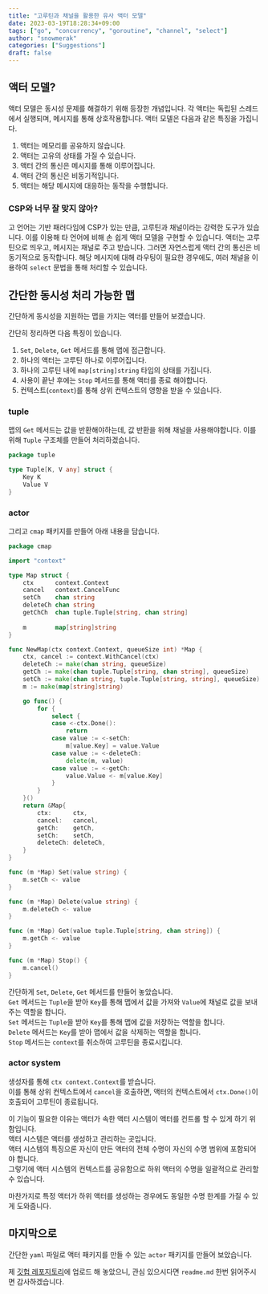 ```yaml
---
title: "고루틴과 채널을 활용한 유사 액터 모델"
date: 2023-03-19T18:28:34+09:00
tags: ["go", "concurrency", "goroutine", "channel", "select"]
author: "snowmerak"
categories: ["Suggestions"]
draft: false
---
```


## 액터 모델?

액터 모델은 동시성 문제를 해결하기 위해 등장한 개념입니다. 각 액터는 독립된 스레드에서 실행되며, 메시지를 통해 상호작용합니다. 액터 모델은 다음과 같은 특징을 가집니다.

1. 액터는 메모리를 공유하지 않습니다.
2. 액터는 고유의 상태를 가질 수 있습니다.
3. 액터 간의 통신은 메시지를 통해 이루어집니다.
4. 액터 간의 통신은 비동기적입니다.
5. 액터는 해당 메시지에 대응하는 동작을 수행합니다.

### CSP와 너무 잘 맞지 않아?

고 언어는 기반 패러다임에 CSP가 있는 만큼, 고루틴과 채널이라는 강력한 도구가 있습니다. 이를 이용해 타 언어에 비해 손 쉽게 액터 모델을 구현할 수 있습니다. 액터는 고루틴으로 띄우고, 메시지는 채널로 주고 받습니다. 그러면 자연스럽게 액터 간의 통신은 비동기적으로 동작합니다. 해당 메시지에 대해 라우팅이 필요한 경우에도, 여러 채널을 이용하여 `select` 문법을 통해 처리할 수 있습니다.

## 간단한 동시성 처리 가능한 맵

간단하게 동시성을 지원하는 맵을 가지는 액터를 만들어 보겠습니다.

간단히 정리하면 다음 특징이 있습니다.

1. `Set`, `Delete`, `Get` 메서드를 통해 맵에 접근합니다.
2. 하나의 액터는 고루틴 하나로 이루어집니다.
3. 하나의 고루틴 내에 `map[string]string` 타입의 상태를 가집니다.
4. 사용이 끝난 후에는 `Stop` 메서드를 통해 액터를 종료 해야합니다.
5. 컨텍스트(`context`)를 통해 상위 컨텍스트의 영향을 받을 수 있습니다.

### tuple

맵의 `Get` 메서드는 값을 반환해야하는데, 값 반환을 위해 채널을 사용해야합니다. 이를 위해 `Tuple` 구조체를 만들어 처리하겠습니다.

```go
package tuple

type Tuple[K, V any] struct {
    Key K
    Value V
}
```

### actor

그리고 `cmap` 패키지를 만들어 아래 내용을 담습니다.

```go
package cmap

import "context"

type Map struct {
	ctx      context.Context
	cancel   context.CancelFunc
	setCh    chan string
	deleteCh chan string
	getChCh  chan tuple.Tuple[string, chan string]
	
    m        map[string]string
}

func NewMap(ctx context.Context, queueSize int) *Map {
	ctx, cancel := context.WithCancel(ctx)
	deleteCh := make(chan string, queueSize)
	getCh := make(chan tuple.Tuple[string, chan string], queueSize)
	setCh := make(chan string, tuple.Tuple[string, string], queueSize)
    m := make(map[string]string)

	go func() {
		for {
			select {
			case <-ctx.Done():
				return
			case value := <-setCh:
                m[value.Key] = value.Value
			case value := <-deleteCh:
                delete(m, value)
			case value := <-getCh:
                value.Value <- m[value.Key]
			}
		}
	}()
	return &Map{
		ctx:      ctx,
		cancel:   cancel,
		getCh:    getCh,
		setCh:    setCh,
		deleteCh: deleteCh,
	}
}

func (m *Map) Set(value string) {
	m.setCh <- value
}

func (m *Map) Delete(value string) {
	m.deleteCh <- value
}

func (m *Map) Get(value tuple.Tuple[string, chan string]) {
	m.getCh <- value
}

func (m *Map) Stop() {
	m.cancel()
}
```

간단하게 `Set`, `Delete`, `Get` 메서드를 만들어 놓았습니다.  
`Get` 메서드는 `Tuple`을 받아 `Key`를 통해 맵에서 값을 가져와 `Value`에 채널로 값을 보내주는 역할을 합니다.  
`Set` 메서드는 `Tuple`을 받아 `Key`를 통해 맵에 값을 저장하는 역할을 합니다.  
`Delete` 메서드는 `Key`를 받아 맵에서 값을 삭제하는 역할을 합니다.  
`Stop` 메서드는 `context`를 취소하여 고루틴을 종료시킵니다.

### actor system

생성자를 통해 `ctx context.Context`를 받습니다.  
이를 통해 상위 컨텍스트에서 `cancel`을 호출하면, 액터의 컨텍스트에서 `ctx.Done()`이 호출되어 고루틴이 종료됩니다.

이 기능이 필요한 이유는 액터가 속한 액터 시스템이 액터를 컨트롤 할 수 있게 하기 위함입니다.  
액터 시스템은 액터를 생성하고 관리하는 곳입니다.  
액터 시스템의 특징으론 자신이 만든 액터의 전체 수명이 자신의 수명 범위에 포함되어야 합니다.  
그렇기에 액터 시스템의 컨텍스트를 공유함으로 하위 액터의 수명을 일괄적으로 관리할 수 있습니다.

마찬가지로 특정 액터가 하위 액터를 생성하는 경우에도 동일한 수명 한계를 가질 수 있게 도와줍니다.

## 마지막으로

간단한 `yaml` 파일로 액터 패키지를 만들 수 있는 `actor` 패키지를 만들어 보았습니다.

제 [깃헙 레포지토리](github.com/snowmerak/gotor)에 업로드 해 놓았으니, 관심 있으시다면 `readme.md` 한번 읽어주시면 감사하겠습니다.
